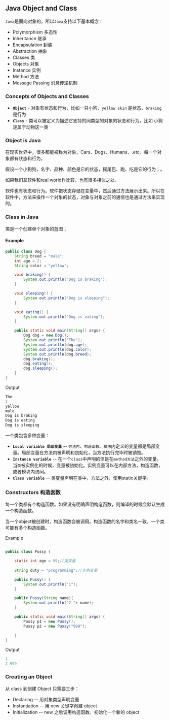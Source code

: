 ## Java Object and Class


`Java`是面向对象的，所以`Java`支持以下基本概念：

* Polymorphism 多态性
* Inheritance  继承
* Encapsulation 封装
* Abstraction 抽象
* Classes 类
* Objects 对象
* Instance 实例
* Method 方法
* Message Passing 消息传递机制

### Concepts of Objects and Classes

* **`Object`** - 对象有状态和行为，比如一只小狗，`yellow skin` 是状态，`braking` 是行为
* **`Class`** - 类可以被定义为描述它支持的同类型的对象的状态和行为，比如 小狗是属于动物这一类

### Object is Java

在现实世界中，很多都能被称为对象，Cars、Dogs、Humans、.etc。每一个对象都有状态和行为。

假设一个小狗狗，名字、品种、颜色是它的状态，摇尾巴、跑、吃是它的行为；。

如果我们拿软件和real world作比较，也有很多相似之处。

软件也有状态和行为。软件把状态存储在变量中，然后通过方法展示出来。所以在软件中，方法来操作一个对象的状态，对象与对象之前的通信也是通过方法来实现的。


### Class in Java

类是一个创建单个对象的蓝图；

#### Example

~~~java
public class Dog {
    String breed = "male";
    int age = 2;
    String color = "yellow";

    void braking() {
        System.out.println("Dog is braking");
    }

    void sleeping() {
        System.out.println("Dog is sleeping");
    }

    void eating() {
        System.out.println("Dog is eating");
    }

    public static void main(String[] args) {
        Dog dog = new Dog();
        System.out.println("The");
        System.out.println(dog.age);
        System.out.println(dog.color);
        System.out.println(dog.breed);
        dog.braking();
        dog.eating();
        dog.sleeping();
    }
}
~~~

Output

~~~java
The
2
yellow
male
Dog is braking
Dog is eating
Dog is sleeping
~~~

一个类包含多种变量：

*  **`Local variable 局部变量`** -- `方法内`、`构造函数`、`模块`内定义的变量都是局部变	量。局部变量在方法内被声明和初始化，当方法执行完毕时被销毁。
*  **`Instance variable`** -- 在一个`class`中声明的但是在`method方法`之外的变量。当`类`被实例化的时候，变量被初始化。实例变量可以在内部方法，构造函数，或者模块内访问。
* **`Class variable`** -- 类变量声明在类中，方法之外，使用static关键字。

### Constructors 构造函数

每一个类都有个构造函数。如果没有明确声明构造函数，则编译的时候会默认生成一个构造函数。

当一个object被创建时，构造函数会被调用。构造函数的名字和类名一致。一个类可能有多个构造函数。

Example

~~~java

public class Pussy {

	static int age = 99;//类变量
	
	String duty = "programming";//实例变量

    public Pussy() {
        System.out.println("1");
    }

    public Pussy(String name){
        System.out.println("2 "+ name);
    }

    public static void main(String[] args) {
        Pussy p1 = new Pussy();
        Pussy p2 = new Pussy("999");

    }
}


~~~

Output

~~~java
1
2 999
~~~

### Creating an Object

从 class 到创建 Object 只需要三步：

* Declaring -- 用对象类型声明变量
* Instantiation -- 用 new 关键字创建 object
* Initialization -- new 之后调用构造函数，初始化一个新的 object













